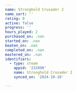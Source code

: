 ```yaml
---
name: Stronghold Crusader 2
name_sort: ''
rating: 0
active: false
progress: ''
hours_played: 2
purchased_on: .nan
started_on: .nan
beaten_on: .nan
completed_on: .nan
mastered_on: .nan
identifiers:
  - type: steam
    appid: '232890'
    name: Stronghold Crusader 2
    synced_on: '2024-10-10'

---
```

